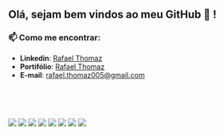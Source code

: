 
## Olá, sejam bem vindos ao meu GitHub 👋 !

### 📫 Como me encontrar:

- **Linkedin**: [Rafael Thomaz](https://www.linkedin.com/in/rafael-thomaz-92559920a/)
- **Portifólio**: [Rafael Thomaz](https://portifolio-rafa-thomaz.netlify.app/) 
- **E-mail**: rafael.thomaz005@gmail.com

<br><br><br>

[<img src="https://img.shields.io/badge/HTML5-E34F26?style=for-the-badge&logo=html5&logoColor=white"/>]()
<img src="https://img.shields.io/badge/CSS3-1572B6?style=for-the-badge&logo=css3&logoColor=white" />
<img src="https://img.shields.io/badge/JavaScript-323330?style=for-the-badge&logo=javascript&logoColor=F7DF1E" />
<img src="https://img.shields.io/badge/React-20232A?style=for-the-badge&logo=react&logoColor=61DAFB/">
<img src="https://img.shields.io/badge/Bootstrap-563D7C?style=for-the-badge&logo=bootstrap&logoColor=white/">
<img src="https://img.shields.io/badge/SQLite-07405E?style=for-the-badge&logo=sqlite&logoColor=white/">
<img src="https://img.shields.io/badge/Firebase-F29D0C?style=for-the-badge&logo=firebase&logoColor=white/">
<img src="https://img.shields.io/badge/Tailwind_CSS-38B2AC?style=for-the-badge&logo=tailwind-css&logoColor=white/">
